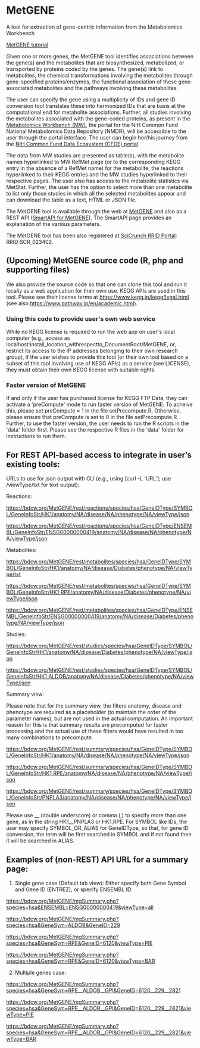 # MetGENE
A tool for extraction of gene-centric information from the Metabolomics Workbench

[MetGENE tutorial](https://bdcw.org/MW/docs/MetGENETutorial.pdf)

Given one or more genes, the MetGENE tool identifies associations between the gene(s) and the metabolites that are biosynthesized, metabolized, or transported by proteins coded by the genes. The gene(s) link to metabolites, the chemical transformations involving the metabolites through gene-specified proteins/enzymes, the functional association of these gene-associated metabolites and the pathways involving these metabolites. 

The user can specify the gene using a multiplicity of IDs and gene ID conversion tool translates these into harmonized IDs that are basis at the computational end for metabolite associations. Further, all studies involving the metabolites associated with the gene-coded proteins, as present in the [Metabolomics Workbench (MW)](https://www.metabolomicsworkbench.org/), the portal for the NIH Common Fund National Metabolomics Data Repository (NMDR), will be accessible to the user through the portal interface. The user can begin her/his journey from the [NIH Common Fund Data Ecosystem (CFDE) portal](https://app.nih-cfde.org/chaise/recordset/#1/CFDE:gene@sort(nid)). 

The data from MW studies are presented as table(s), with the metabolite names hyperlinked to MW RefMet page (or to the corresponding KEGG entry in the absence of a RefMet name) for the metabolite, the reactions hyperlinked to their KEGG entries and the MW studies hyperlinked to their respective pages. The user also has access to the metabolite statistics via MetStat. Further, the user has the option to select more than one metabolite to list only those studies in which all the selected metabolites appear and can download the table as a text, HTML or JSON file.

The MetGENE tool is available through the web at <a href="https://bdcw.org/MetGENE">MetGENE</a> and also as a REST API 
(<a href="https://smart-api.info/ui/342e4cec92030d74efd84b61650fb0ea">SmartAPI for MetGENE</a>). The SmartAPI page provides an explanation of the various parameters.

The MetGENE tool has been also registered at <a href="https://scicrunch.org/resources/data/record/nlx_144509-1/SCR_023402/resolver?q=SCR_023402&l=SCR_023402&i=rrid:scr_023402">SciCrunch RRID Portal</a>: RRID:SCR_023402.

## (Upcoming) MetGENE source code (R, php and supporting files)

We also provide the source code so that one can clone this tool and run it locally as a web application for their own use. KEGG APIs are used in this tool. Please see their license terms at https://www.kegg.jp/kegg/legal.html (see also https://www.pathway.jp/en/academic.html). 

### Using this code to provide user's own web service

While no KEGG license is required to run the web app on user's local computer (e.g., access as localhost:install_location_withrespectto_DocumentRoot/MetGENE, or, restrict its access to the IP addresses belonging to their own research group), if the user wishes to provide this tool (or their own tool based on a subset of this tool involving use of KEGG APIs) as a service (see LICENSE), they must obtain their own KEGG license with suitable rights.

### Faster version of MetGENE
If and only if the user has purchased license for KEGG FTP Data, they can activate a 'preCompute' mode to run faster version of MetGENE. To acheive this, please set preCompute = 1 in the file setPrecompute.R. Otherwise, please ensure that preCompute is set to 0 in the file setPrecompute.R. Further, to use the faster version, the user needs to run the R scripts in the 'data' folder first. Please see the respective R files in the 'data' folder for instructions to run them.

## For REST API-based access to integrate in user’s existing tools:

URLs to use for json output with CLI (e.g., using [curl -L 'URL']; use /viewType/txt for text output):

Reactions:

https://bdcw.org/MetGENE/rest/reactions/species/hsa/GeneIDType/SYMBOL/GeneInfoStr/HK1/anatomy/NA/disease/NA/phenotype/NA/viewType/json

https://bdcw.org/MetGENE/rest/reactions/species/hsa/GeneIDType/ENSEMBL/GeneInfoStr/ENSG00000000419/anatomy/NA/disease/NA/phenotype/NA/viewType/json

Metabolites:

https://bdcw.org/MetGENE/rest/metabolites/species/hsa/GeneIDType/SYMBOL/GeneInfoStr/HK1/anatomy/NA/disease/Diabetes/phenotype/NA/viewType/txt

https://bdcw.org/MetGENE/rest/metabolites/species/hsa/GeneIDType/SYMBOL/GeneInfoStr/HK1,RPE/anatomy/NA/disease/Diabetes/phenotype/NA/viewType/json

https://bdcw.org/MetGENE/rest/metabolites/species/hsa/GeneIDType/ENSEMBL/GeneInfoStr/ENSG00000000419/anatomy/NA/disease/Diabetes/phenotype/NA/viewType/json

Studies:

https://bdcw.org/MetGENE/rest/studies/species/hsa/GeneIDType/SYMBOL/GeneInfoStr/HK1/anatomy/NA/disease/Diabetes/phenotype/NA/viewType/json

https://bdcw.org/MetGENE/rest/studies/species/hsa/GeneIDType/SYMBOL/GeneInfoStr/HK1,ALDOB/anatomy/NA/disease/Diabetes/phenotype/NA/viewType/json

Summary view:

Please note that for the summary view, the filters anatomy, disease and phenotype are required as a placeholder (to maintain the order of the parameter names), but are not used in the actual computation. An important reason for this is that summary results are precomputed for faster processing and the actual use of these filters would have resulted in too many combinations to precompute.

https://bdcw.org/MetGENE/rest/summary/species/hsa/GeneIDType/SYMBOL/GeneInfoStr/HK1/anatomy/NA/disease/NA/phenotype/NA/viewType/json

https://bdcw.org/MetGENE/rest/summary/species/hsa/GeneIDType/SYMBOL/GeneInfoStr/HK1,RPE/anatomy/NA/disease/NA/phenotype/NA/viewType/json

https://bdcw.org/MetGENE/rest/summary/species/hsa/GeneIDType/SYMBOL/GeneInfoStr/PNPLA3/anatomy/NA/disease/NA/phenotype/NA/viewType/json

Please use __ (double underscore) or comma (,) to specify more than one gene, as in the string HK1__PNPLA3 or HK1,RPE. For SYMBOL like IDs, the user may specify SYMBOL_OR_ALIAS for GeneIDType, so that, for gene ID conversion, the term will be first searched in SYMBOL and if not found then it will be searched in ALIAS.

## Examples of (non-REST) API URL for a summary page:

1. Single gene case (Default tab view): Either specify both Gene Symbol and Gene ID (ENTREZ), or specify ENSEMBL ID.

https://bdcw.org/MetGENE/mgSummary.php?species=hsa&ENSEMBL=ENSG00000000419&viewType=all

https://bdcw.org/MetGENE/mgSummary.php?species=hsa&GeneSym=ALDOB&GeneID=229

https://bdcw.org/MetGENE/mgSummary.php?species=hsa&GeneSym=RPE&GeneID=6120&viewType=PIE

https://bdcw.org/MetGENE/mgSummary.php?species=hsa&GeneSym=RPE&GeneID=6120&viewType=BAR

2. Multiple genes case: 

https://bdcw.org/MetGENE/mgSummary.php?species=hsa&GeneSym=RPE__ALDOB__GPI&GeneID=6120__229__2821

https://bdcw.org/MetGENE/mgSummary.php?species=hsa&GeneSym=RPE__ALDOB__GPI&GeneID=6120__229__2821&viewType=PIE

https://bdcw.org/MetGENE/mgSummary.php?species=hsa&GeneSym=RPE__ALDOB__GPI&GeneID=6120__229__2821&viewType=BAR


